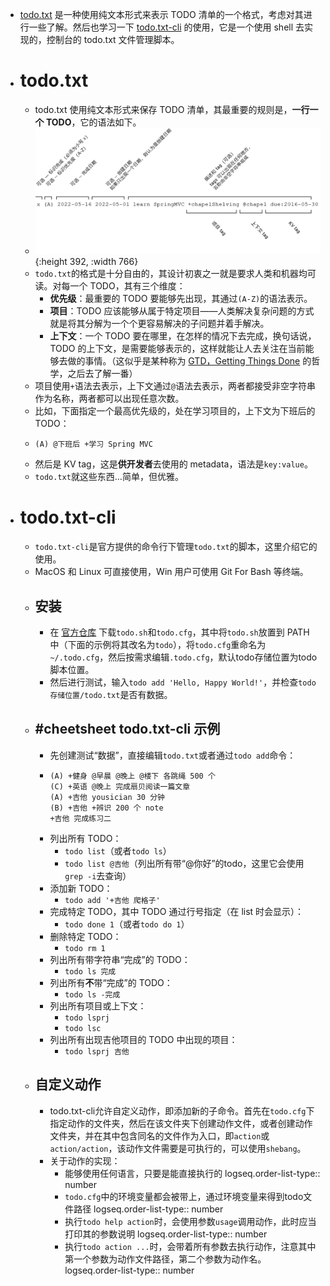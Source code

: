 - [todo.txt](https://github.com/todotxt/todo.txt) 是一种使用纯文本形式来表示 TODO 清单的一个格式，考虑对其进行一些了解。然后也学习一下 [todo.txt-cli](https://github.com/todotxt/todo.txt-cli) 的使用，它是一个使用 shell 去实现的，控制台的 todo.txt 文件管理脚本。
- # todo.txt
	- todo.txt 使用纯文本形式来保存 TODO 清单，其最重要的规则是，**一行一个 TODO**，它的语法如下。
	- ![image.png](../assets/image_1729439429363_0.png){:height 392, :width 766}
	- `todo.txt`的格式是十分自由的，其设计初衷之一就是要求人类和机器均可读。对每一个 TODO，其有三个维度：
		- **优先级**：最重要的 TODO 要能够先出现，其通过`(A-Z)`的语法表示。
		- **项目**：TODO 应该能够从属于特定项目——人类解决复杂问题的方式就是将其分解为一个个更容易解决的子问题并着手解决。
		- **上下文**：一个 TODO 要在哪里，在怎样的情况下去完成，换句话说，TODO 的上下文，是需要能够表示的，这样就能让人去关注在当前能够去做的事情。（这似乎是某种称为 [GTD，Getting Things Done](https://en.wikipedia.org/wiki/Getting_Things_Done) 的哲学，之后去了解一番）
	- 项目使用`+`语法去表示，上下文通过`@`语法去表示，两者都接受非空字符串作为名称，两者都可以出现任意次数。
	- 比如，下面指定一个最高优先级的，处在学习项目的，上下文为下班后的 TODO：
	- ```
	  (A) @下班后 +学习 Spring MVC
	  ```
	- 然后是 KV tag，这是**供开发者**去使用的 metadata，语法是`key:value`。
	- `todo.txt`就这些东西…简单，但优雅。
- # todo.txt-cli
	- `todo.txt-cli`是官方提供的命令行下管理`todo.txt`的脚本，这里介绍它的使用。
	- MacOS 和 Linux 可直接使用，Win 用户可使用 Git For Bash 等终端。
	- ## 安装
		- 在 [官方仓库](https://github.com/todotxt/todo.txt-cli) 下载`todo.sh`和`todo.cfg`，其中将`todo.sh`放置到 PATH 中（下面的示例将其改名为`todo`），将`todo.cfg`重命名为`~/.todo.cfg`，然后按需求编辑`.todo.cfg`，默认todo存储位置为todo脚本位置。
		- 然后进行测试，输入`todo add 'Hello, Happy World!'`，并检查`todo存储位置/todo.txt`是否有数据。
	- ## #cheetsheet todo.txt-cli 示例
		- 先创建测试“数据”，直接编辑`todo.txt`或者通过`todo add`命令：
		- ```
		  (A) +健身 @早晨 @晚上 @楼下 各跳绳 500 个
		  (C) +英语 @晚上 完成扇贝阅读一篇文章
		  (A) +吉他 yousician 30 分钟
		  (B) +吉他 +辨识 200 个 note
		  +吉他 完成练习二
		  ```
		- 列出所有 TODO：
			- `todo list`（或者`todo ls`）
			- `todo list @吉他`（列出所有带“@你好”的todo，这里它会使用`grep -i`去查询）
		- 添加新 TODO：
			- `todo add '+吉他 爬格子'`
		- 完成特定 TODO，其中 TODO 通过行号指定（在 list 时会显示）：
			- `todo done 1`（或者`todo do 1`）
		- 删除特定 TODO：
			- `todo rm 1`
		- 列出所有带字符串“完成”的 TODO：
			- `todo ls 完成`
		- 列出所有**不**带“完成”的 TODO：
			- `todo ls -完成`
		- 列出所有项目或上下文：
			- `todo lsprj`
			- `todo lsc`
		- 列出所有出现吉他项目的 TODO 中出现的项目：
			- `todo lsprj 吉他`
	- ## 自定义动作
		- todo.txt-cli允许自定义动作，即添加新的子命令。首先在`todo.cfg`下指定动作的文件夹，然后在该文件夹下创建动作文件，或者创建动作文件夹，并在其中包含同名的文件作为入口，即`action`或`action/action`，该动作文件需要是可执行的，可以使用`shebang`。
		- 关于动作的实现：
			- 能够使用任何语言，只要是能直接执行的
			  logseq.order-list-type:: number
			- `todo.cfg`中的环境变量都会被带上，通过环境变量来得到todo文件路径
			  logseq.order-list-type:: number
			- 执行`todo help action`时，会使用参数`usage`调用动作，此时应当打印其的参数说明
			  logseq.order-list-type:: number
			- 执行`todo action ...`时，会带着所有参数去执行动作，注意其中第一个参数为动作文件路径，第二个参数为动作名。
			  logseq.order-list-type:: number
